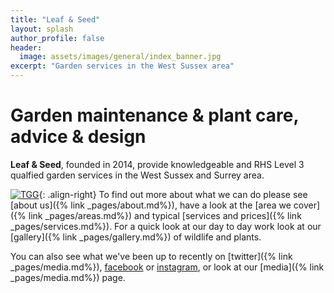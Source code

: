 ```yaml
---
title: "Leaf & Seed"
layout: splash
author_profile: false
header:
  image: assets/images/general/index_banner.jpg
excerpt: "Garden services in the West Sussex area"
---
```

<!--![Leaf and Seed Logo](/assets/images/general/index_logo_med.png){: .align-left}-->

# Garden maintenance & plant care, advice & design
**Leaf & Seed**, founded in 2014, provide knowledgeable and RHS Level 3 qualfied garden services in the West Sussex and Surrey area.

[![TGG](/assets/images/general/TGG.png)](http://thegardenersguild.co.uk){: .align-right}
To find out more about what we can do please see [about us]({% link _pages/about.md%}), have a look at the [area we cover]({% link _pages/areas.md%}) and typical [services and prices]({% link _pages/services.md%}). For a quick look at our day to day work look at our [gallery]({% link _pages/gallery.md%}) of wildlife and plants.

You can also see what we've been up to recently on [twitter]({% link _pages/media.md%}), [facebook](https://facebook.com/leafandseed/) or [instagram](https://instagram.com/leaf_and_seed), or look at our [media]({% link _pages/media.md%}) page.

